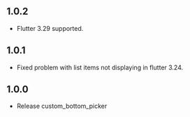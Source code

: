 ## 1.0.2

* Flutter 3.29 supported.

## 1.0.1

* Fixed problem with list items not displaying in flutter 3.24.

## 1.0.0

* Release custom_bottom_picker
